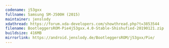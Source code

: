 ```yaml
---
codename: j53gxx
fullname: Samsung SM-J500H (2015)
maintainer: jenslody
xdathread: https://forum.xda-developers.com/showthread.php?t=3853544
filename: BootleggersROM-Pie4j53gxx.4.0-Stable-Shishufied-20190121.zip
buildsize: 416MB
mirrorlink: https://android.jenslody.de/BootleggersROM/j53gxx/Pie/
---
```


